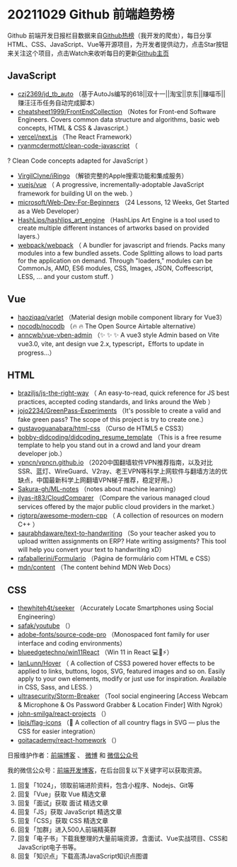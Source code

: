 # 20211029 Github 前端趋势榜

Github 前端开发日报栏目数据来自[Github热榜](http://news.caibaojian.com.cn/)（我开发的爬虫），每日分享HTML、CSS、JavaScript、Vue等开源项目，为开发者提供动力，点击Star按钮来关注这个项目，点击Watch来收听每日的更新[Github主页](https://github.com/kujian/githubTrending)
## JavaScript

* [czj2369/jd_tb_auto](https://github.com/czj2369/jd_tb_auto) （基于AutoJs编写的618||双十一||淘宝||京东||赚喵币||赚汪汪币任务自动完成脚本）
* [cheatsheet1999/FrontEndCollection](https://github.com/cheatsheet1999/FrontEndCollection) （Notes for Front-end Software Engineers. Covers common data structure and algorithms, basic web concepts, HTML &amp; CSS &amp; Javascript.）
* [vercel/next.js](https://github.com/vercel/next.js) （The React Framework）
* [ryanmcdermott/clean-code-javascript](https://github.com/ryanmcdermott/clean-code-javascript) （
        
? Clean Code concepts adapted for JavaScript
      ）
* [VirgilClyne/iRingo](https://github.com/VirgilClyne/iRingo) （解锁完整的Apple搜索功能和集成服务）
* [vuejs/vue](https://github.com/vuejs/vue) （
        A progressive, incrementally-adoptable JavaScript framework for building UI on the web.
      ）
* [microsoft/Web-Dev-For-Beginners](https://github.com/microsoft/Web-Dev-For-Beginners) （24 Lessons, 12 Weeks, Get Started as a Web Developer）
* [HashLips/hashlips_art_engine](https://github.com/HashLips/hashlips_art_engine) （HashLips Art Engine is a tool used to create multiple different instances of artworks based on provided layers.）
* [webpack/webpack](https://github.com/webpack/webpack) （
        A bundler for javascript and friends. Packs many modules into a few bundled assets. Code Splitting allows to load parts for the application on demand. Through "loaders," modules can be CommonJs, AMD, ES6 modules, CSS, Images, JSON, Coffeescript, LESS, ... and your custom stuff.
      ）

## Vue

* [haoziqaq/varlet](https://github.com/haoziqaq/varlet) （Material design mobile component library for Vue3）
* [nocodb/nocodb](https://github.com/nocodb/nocodb) （&#x1f525; &#x1f525; The Open Source Airtable alternative）
* [anncwb/vue-vben-admin](https://github.com/anncwb/vue-vben-admin) （&#x2728; &#x2728; &#x2728; A vue3 style Admin based on Vite vue3.0, vite, ant design vue 2.x, typescript，Efforts to update in progress...）

## HTML

* [braziljs/js-the-right-way](https://github.com/braziljs/js-the-right-way) （
        An easy-to-read, quick reference for JS best practices, accepted coding standards, and links around the Web
      ）
* [jojo2234/GreenPass-Experiments](https://github.com/jojo2234/GreenPass-Experiments) （It's possible to create a valid and fake green pass? The scope of this project is try to create one.）
* [gustavoguanabara/html-css](https://github.com/gustavoguanabara/html-css) （Curso de HTML5 e CSS3）
* [bobby-didcoding/didcoding_resume_template](https://github.com/bobby-didcoding/didcoding_resume_template) （This is a free resume template to help you stand out in a crowd and land your dream developer job.）
* [vpncn/vpncn.github.io](https://github.com/vpncn/vpncn.github.io) （2020中国翻墙软件VPN推荐指南，以及对比SSR、蓝灯、WireGuard、V2ray、老王VPN等科学上网软件与翻墙方法的优缺点，中国最新科学上网翻墙VPN梯子推荐，稳定好用。）
* [Sakura-gh/ML-notes](https://github.com/Sakura-gh/ML-notes) （notes about machine learning）
* [ilyas-it83/CloudComparer](https://github.com/ilyas-it83/CloudComparer) （Compare the various managed cloud services offered by the major public cloud providers in the market.）
* [rigtorp/awesome-modern-cpp](https://github.com/rigtorp/awesome-modern-cpp) （
        A collection of resources on modern C++
      ）
* [saurabhdaware/text-to-handwriting](https://github.com/saurabhdaware/text-to-handwriting) （So your teacher asked you to upload written assignments on ERP? Hate writing assigments? This tool will help you convert your text to handwriting xD）
* [rafaballerini/Formulario](https://github.com/rafaballerini/Formulario) （Página de formulário com HTML e CSS）
* [mdn/content](https://github.com/mdn/content) （The content behind MDN Web Docs）

## CSS

* [thewhiteh4t/seeker](https://github.com/thewhiteh4t/seeker) （Accurately Locate Smartphones using Social Engineering）
* [safak/youtube](https://github.com/safak/youtube) （）
* [adobe-fonts/source-code-pro](https://github.com/adobe-fonts/source-code-pro) （Monospaced font family for user interface and coding environments）
* [blueedgetechno/win11React](https://github.com/blueedgetechno/win11React) （Win 11 in React &#x1f4bb;&#x1f308;&#x26a1;）
* [IanLunn/Hover](https://github.com/IanLunn/Hover) （
        A collection of CSS3 powered hover effects to be applied to links, buttons, logos, SVG, featured images and so on. Easily apply to your own elements, modify or just use for inspiration. Available in CSS, Sass, and LESS.
      ）
* [ultrasecurity/Storm-Breaker](https://github.com/ultrasecurity/Storm-Breaker) （Tool social engineering [Access Webcam &amp; Microphone &amp; Os Password Grabber &amp; Location Finder] With Ngrok）
* [john-smilga/react-projects](https://github.com/john-smilga/react-projects) （）
* [lipis/flag-icons](https://github.com/lipis/flag-icons) （&#x1f38f; A collection of all country flags in SVG — plus the CSS for easier integration）
* [goitacademy/react-homework](https://github.com/goitacademy/react-homework) （）


日报维护作者：[前端博客](http://caibaojian.com.cn/) 、 [微博](http://weibo.com/kujian) 和 [微信公众号](https://open.weixin.qq.com/qr/code?username=caibaojian_com)

我的微信公众号：[前端开发博客](https://open.weixin.qq.com/qr/code?username=caibaojian_com)，在后台回复以下关键字可以获取资源。

1. 回复「1024」，领取前端进阶资料，包含小程序、Nodejs、Git等
2. 回复「Vue」获取 Vue 精选文章
3. 回复「面试」获取 面试 精选文章
4. 回复「JS」获取 JavaScript 精选文章
5. 回复「CSS」获取 CSS 精选文章
6. 回复「加群」进入500人前端精英群
7. 回复「电子书」下载我整理的大量前端资源，含面试、Vue实战项目、CSS和JavaScript电子书等。
8. 回复「知识点」下载高清JavaScript知识点图谱